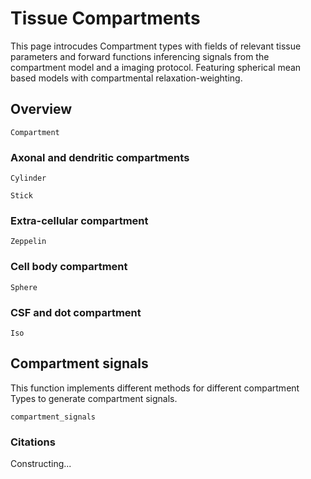 # Tissue Compartments

This page introcudes Compartment types with fields of relevant tissue parameters and forward functions 
inferencing signals from the compartment model and a imaging protocol. Featuring spherical mean based models with compartmental relaxation-weighting.

## Overview

```@docs
Compartment
```

### Axonal and dendritic compartments 

```@docs
Cylinder
```

```@docs
Stick
```

### Extra-cellular compartment

```@docs
Zeppelin
```

### Cell body compartment

```@docs
Sphere
```

### CSF and dot compartment

```@docs
Iso
```

## Compartment signals
This function implements different methods for different compartment Types to generate compartment signals.

```@docs
compartment_signals
```

### Citations
Constructing...